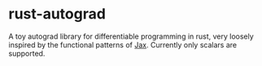 # rust-autograd

A toy autograd library for differentiable programming in rust, very loosely inspired by the functional patterns of [Jax](https://github.com/google/jax). Currently only scalars are supported.


